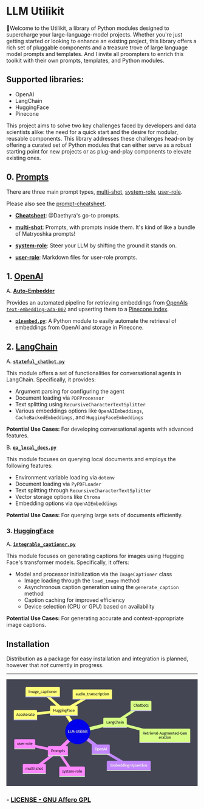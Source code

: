 # LLM Utilikit

🤍Welcome to the Utilikit, a library of Python modules designed to supercharge your large-language-model projects. Whether you're just getting started or looking to enhance an existing project, this library offers a rich set of pluggable components and a treasure trove of large language model prompts and templates. And I invite all proompters to enrich this toolkit with their own prompts, templates, and Python modules.

## Supported libraries:
- OpenAI
- LangChain
- HuggingFace
- Pinecone

This project aims to solve two key challenges faced by developers and data scientists alike: the need for a quick start and the desire for modular, reusable components. This library addresses these challenges head-on by offering a curated set of Python modules that can either serve as a robust starting point for new projects or as plug-and-play components to elevate existing ones.

## 0. **[Prompts](./Prompts/)**

There are three main prompt types, [multi-shot](./Prompts/multi-shot), [system-role](./Prompts/system-role), [user-role](./Prompts/user-role).

Please also see the [prompt-cheatsheet](./Prompts/prompt-cheatsheet.md).

- **[Cheatsheet](./Prompts/prompt-cheatsheet.md)**: @Daethyra's go-to prompts.

- **[multi-shot](./Prompts/multi-shot)**: Prompts, with prompts inside them. 
It's kind of like a bundle of Matryoshka prompts!

- **[system-role](./Prompts/system-role)**: Steer your LLM by shifting the ground it stands on.

- **[user-role](./Prompts/user-role)**: Markdown files for user-role prompts.

## 1. **[OpenAI](./OpenAI/)**

A. **[Auto-Embedder](./OpenAI/Auto-Embedder)**

Provides an automated pipeline for retrieving embeddings from [OpenAIs `text-embedding-ada-002`](https://platform.openai.com/docs/guides/embeddings) and upserting them to a [Pinecone index](https://docs.pinecone.io/docs/indexes).

- **[`pinembed.py`](./OpenAI/Auto-Embedder/pinembed.py)**: A Python module to easily automate the retrieval of embeddings from OpenAI and storage in Pinecone.

## 2. **[LangChain](./LangChain/)**

A. **[`stateful_chatbot.py`](./LangChain/Retrieval-Augmented-Generation/qa_local_docs.py)**

This module offers a set of functionalities for conversational agents in LangChain. Specifically, it provides:

- Argument parsing for configuring the agent
- Document loading via `PDFProcessor`
- Text splitting using `RecursiveCharacterTextSplitter`
- Various embeddings options like `OpenAIEmbeddings`, `CacheBackedEmbeddings`, and `HuggingFaceEmbeddings`

**Potential Use Cases:** For developing conversational agents with advanced features.

B. **[`qa_local_docs.py`](./LangChain/Retrieval-Agents/qa_local_docs.py)**

This module focuses on querying local documents and employs the following features:

- Environment variable loading via `dotenv`
- Document loading via `PyPDFLoader`
- Text splitting through `RecursiveCharacterTextSplitter`
- Vector storage options like `Chroma`
- Embedding options via `OpenAIEmbeddings`

**Potential Use Cases:** For querying large sets of documents efficiently.

### 3. **[HuggingFace](./HuggingFace/)**

A. **[`integrable_captioner.py`](./HuggingFace\image_captioner\integrable_image_captioner.py)**

This module focuses on generating captions for images using Hugging Face's transformer models. Specifically, it offers:

- Model and processor initialization via the `ImageCaptioner` class
  - Image loading through the `load_image` method
  - Asynchronous caption generation using the `generate_caption` method
  - Caption caching for improved efficiency
  - Device selection (CPU or GPU) based on availability

**Potential Use Cases:** For generating accurate and context-appropriate image captions.

## Installation

Distribution as a package for easy installation and integration is planned, however that *not* currently in progress.

---

<div style="display: flex; flex-direction: row;">
  <div style="flex: 1;">
    <img src=".github\2023-10-18_Mindmap.jpg" alt="Creation Date: Oct 7th, 2023" width="768"/>
  </div>
</div>

### - [LICENSE - GNU Affero GPL](./LICENSE)